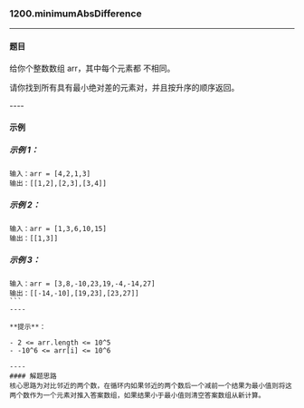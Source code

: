 ### 1200.minimumAbsDifference
----
#### 题目
给你个整数数组 arr，其中每个元素都 不相同。

请你找到所有具有最小绝对差的元素对，并且按升序的顺序返回。

---- 
#### 示例

##### 示例 1：

```
输入：arr = [4,2,1,3]
输出：[[1,2],[2,3],[3,4]]
```

##### 示例 2：

```
输入：arr = [1,3,6,10,15]
输出：[[1,3]]
```

##### 示例 3：

```
输入：arr = [3,8,-10,23,19,-4,-14,27]
输出：[[-14,-10],[19,23],[23,27]]
``` 
----

**提示**：

- 2 <= arr.length <= 10^5
- -10^6 <= arr[i] <= 10^6

----
#### 解题思路
核心思路为对比邻近的两个数，在循环内如果邻近的两个数后一个减前一个结果为最小值则将这两个数作为一个元素对推入答案数组，如果结果小于最小值则清空答案数组从新计算。